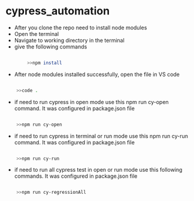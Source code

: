# cypress_automation

- After you clone the repo need to install node modules  
- Open the terminal 
- Navigate to working directory in the terminal 
- give the following commands

```sh 

        >>npm install

```

- After node modules installed successfully, open the file in VS code

```sh 

    >>code .

```
- if need to run cypress in open mode use this npm run cy-open command. It was configured in package.json file 

```sh 

    >>npm run cy-open

```

- if need to run cypress in terminal or run mode use this npm run cy-run command. It was configured in package.json file 

```sh 

    >>npm run cy-run

```

- if need to run all cypress test in open or run mode use this following commands. It was configured in package.json file

```sh

    >>npm run cy-regressionAll

```



